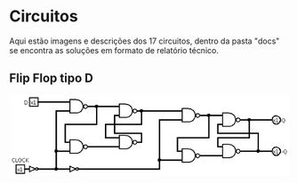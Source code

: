 
# Circuitos

Aqui estão imagens e descrições dos 17 circuitos, dentro da pasta "docs" se encontra as soluções em formato de relatório técnico.

## Flip Flop tipo D
![Flip Flop tipo D](imgs/flipflop_d.png)
